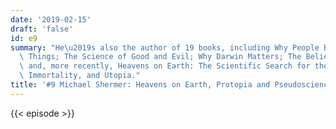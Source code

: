 ```yaml
---
date: '2019-02-15'
draft: 'false'
id: e9
summary: "He\u2019s also the author of 19 books, including Why People Believe Weird\
  \ Things; The Science of Good and Evil; Why Darwin Matters; The Believing Brain;\
  \ and, more recently, Heavens on Earth: The Scientific Search for the Afterlife,\
  \ Immortality, and Utopia."
title: '#9 Michael Shermer: Heavens on Earth, Protopia and Pseudoscience'
---
```

{{< episode >}}
